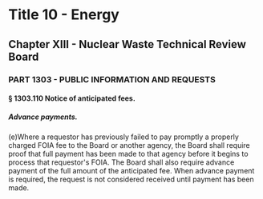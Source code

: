 
# Title 10 - Energy
## Chapter XIII - Nuclear Waste Technical Review Board
### PART 1303 - PUBLIC INFORMATION AND REQUESTS
#### § 1303.110 Notice of anticipated fees.
##### Advance payments.

(e)Where a requestor has previously failed to pay promptly a properly charged FOIA fee to the Board or another agency, the Board shall require proof that full payment has been made to that agency before it begins to process that requestor's FOIA. The Board shall also require advance payment of the full amount of the anticipated fee. When advance payment is required, the request is not considered received until payment has been made.
